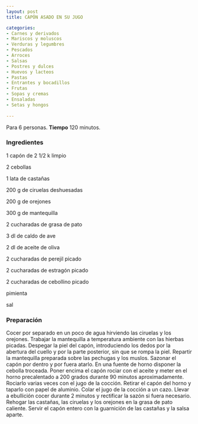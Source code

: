 ```yaml
---
layout: post
title: CAPÓN ASADO EN SU JUGO

categories:
- Carnes y derivados
- Mariscos y moluscos
- Verduras y legumbres
- Pescados
- Arroces
- Salsas
- Postres y dulces
- Huevos y lacteos
- Pastas
- Entrantes y bocadillos
- Frutas
- Sopas y cremas
- Ensaladas
- Setas y hongos
 
---
```

Para 6 personas.
<b>Tiempo</b> 120 minutos.

<h3>Ingredientes</h3>

1 capón de 2 1/2 k limpio

2 cebollas

1 lata de castañas

200 g de ciruelas deshuesadas

200 g de orejones

300 g de mantequilla

2 cucharadas de grasa de pato

3 dl de caldo de ave

2 dl de aceite de oliva

2 cucharadas de perejil picado

2 cucharadas de estragón picado

2 cucharadas de cebollino picado

pimienta

sal

<h3>Preparación</h3>

Cocer por separado en un poco de agua hirviendo las ciruelas y los orejones. Trabajar la mantequilla a temperatura ambiente con las hierbas picadas. Despegar la piel del capón, introduciendo los dedos por la abertura del cuello y por la parte posterior, sin que se rompa la piel. Repartir la mantequilla preparada sobre las pechugas y los muslos. Sazonar el capón por dentro y por fuera atarlo. En una fuente de horno disponer la cebolla troceada. Poner encima el capón rociar con el aceite y meter en el horno precalentado a 200 grados durante 90 minutos aproximadamente. Rociarlo varias veces con el jugo de la cocción. Retirar el capón del horno y taparlo con papel de aluminio. Colar el jugo de la cocción a un cazo. Llevar a ebullición cocer durante 2 minutos y rectificar la sazón si fuera necesario. Rehogar las castañas, las ciruelas y los orejones en la grasa de pato caliente. Servir el capón entero con la guarnición de las castañas y la salsa aparte.

